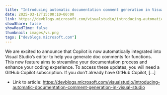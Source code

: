 ```yaml
---
title: "Introducing automatic documentation comment generation in Visual Studio"
date: 2025-03-17T15:00:10+00:00
link: https://devblogs.microsoft.com/visualstudio/introducing-automatic-documentation-comment-generation-in-visual-studio
showShare: false
showReadTime: false
thumbnail: images/vs.png
tags: ["devblogs.microsoft.com"]
---
```

We are excited to announce that Copilot is now automatically integrated into Visual Studio’s editor to help you generate doc comments for functions. This new feature aims to streamline your documentation process and enhance your coding experience. To access these updates, you will need a GitHub Copilot subscription. If you don’t already have GitHub Copilot, […]

- Link to article: https://devblogs.microsoft.com/visualstudio/introducing-automatic-documentation-comment-generation-in-visual-studio